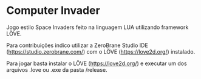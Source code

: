 # Computer Invader
Jogo estilo Space Invaders feito na linguagem LUA utilizando framework LÖVE.

Para contribuições indico utilizar a ZeroBrane Studio IDE (https://studio.zerobrane.com/) com o LÖVE (https://love2d.org/) instalado.

Para jogar basta instalar o LÖVE (https://love2d.org/) e executar um dos arquivos .love ou .exe da pasta /release.
